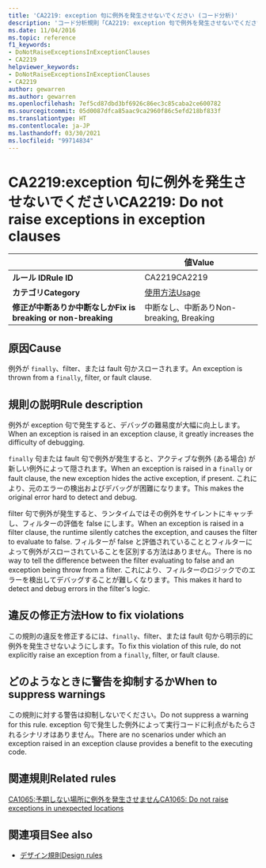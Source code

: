```yaml
---
title: 'CA2219: exception 句に例外を発生させないでください (コード分析)'
description: 'コード分析規則「CA2219: exception 句で例外を発生させないでください」について'
ms.date: 11/04/2016
ms.topic: reference
f1_keywords:
- DoNotRaiseExceptionsInExceptionClauses
- CA2219
helpviewer_keywords:
- DoNotRaiseExceptionsInExceptionClauses
- CA2219
author: gewarren
ms.author: gewarren
ms.openlocfilehash: 7ef5cd87dbd3bf6926c86ec3c85caba2ce600782
ms.sourcegitcommit: 05d0087dfca85aac9ca2960f86c5efd218bf833f
ms.translationtype: HT
ms.contentlocale: ja-JP
ms.lasthandoff: 03/30/2021
ms.locfileid: "99714834"
---
```

# <a name="ca2219-do-not-raise-exceptions-in-exception-clauses"></a><span data-ttu-id="abcba-103">CA2219:exception 句に例外を発生させないでください</span><span class="sxs-lookup"><span data-stu-id="abcba-103">CA2219: Do not raise exceptions in exception clauses</span></span>

| | <span data-ttu-id="abcba-104">値</span><span class="sxs-lookup"><span data-stu-id="abcba-104">Value</span></span> |
|-|-|
| <span data-ttu-id="abcba-105">**ルール ID**</span><span class="sxs-lookup"><span data-stu-id="abcba-105">**Rule ID**</span></span> |<span data-ttu-id="abcba-106">CA2219</span><span class="sxs-lookup"><span data-stu-id="abcba-106">CA2219</span></span>|
| <span data-ttu-id="abcba-107">**カテゴリ**</span><span class="sxs-lookup"><span data-stu-id="abcba-107">**Category**</span></span> |[<span data-ttu-id="abcba-108">使用方法</span><span class="sxs-lookup"><span data-stu-id="abcba-108">Usage</span></span>](usage-warnings.md)|
| <span data-ttu-id="abcba-109">**修正が中断ありか中断なしか**</span><span class="sxs-lookup"><span data-stu-id="abcba-109">**Fix is breaking or non-breaking**</span></span> |<span data-ttu-id="abcba-110">中断なし、中断あり</span><span class="sxs-lookup"><span data-stu-id="abcba-110">Non-breaking, Breaking</span></span>|

## <a name="cause"></a><span data-ttu-id="abcba-111">原因</span><span class="sxs-lookup"><span data-stu-id="abcba-111">Cause</span></span>

<span data-ttu-id="abcba-112">例外が `finally`、filter、または fault 句かスローされます。</span><span class="sxs-lookup"><span data-stu-id="abcba-112">An exception is thrown from a `finally`, filter, or fault clause.</span></span>

## <a name="rule-description"></a><span data-ttu-id="abcba-113">規則の説明</span><span class="sxs-lookup"><span data-stu-id="abcba-113">Rule description</span></span>

<span data-ttu-id="abcba-114">例外が exception 句で発生すると、デバッグの難易度が大幅に向上します。</span><span class="sxs-lookup"><span data-stu-id="abcba-114">When an exception is raised in an exception clause, it greatly increases the difficulty of debugging.</span></span>

<span data-ttu-id="abcba-115">`finally` 句または fault 句で例外が発生すると、アクティブな例外 (ある場合) が新しい例外によって隠されます。</span><span class="sxs-lookup"><span data-stu-id="abcba-115">When an exception is raised in a `finally` or fault clause, the new exception hides the active exception, if present.</span></span> <span data-ttu-id="abcba-116">これにより、元のエラーの検出およびデバッグが困難になります。</span><span class="sxs-lookup"><span data-stu-id="abcba-116">This makes the original error hard to detect and debug.</span></span>

<span data-ttu-id="abcba-117">filter 句で例外が発生すると、ランタイムではその例外をサイレントにキャッチし、フィルターの評価を false にします。</span><span class="sxs-lookup"><span data-stu-id="abcba-117">When an exception is raised in a filter clause, the runtime silently catches the exception, and causes the filter to evaluate to false.</span></span> <span data-ttu-id="abcba-118">フィルターが false と評価されていることとフィルターによって例外がスローされていることを区別する方法はありません。</span><span class="sxs-lookup"><span data-stu-id="abcba-118">There is no way to tell the difference between the filter evaluating to false and an exception being throw from a filter.</span></span> <span data-ttu-id="abcba-119">これにより、フィルターのロジックでのエラーを検出してデバッグすることが難しくなります。</span><span class="sxs-lookup"><span data-stu-id="abcba-119">This makes it hard to detect and debug errors in the filter's logic.</span></span>

## <a name="how-to-fix-violations"></a><span data-ttu-id="abcba-120">違反の修正方法</span><span class="sxs-lookup"><span data-stu-id="abcba-120">How to fix violations</span></span>

<span data-ttu-id="abcba-121">この規則の違反を修正するには、`finally`、filter、または fault 句から明示的に例外を発生させないようにします。</span><span class="sxs-lookup"><span data-stu-id="abcba-121">To fix this violation of this rule, do not explicitly raise an exception from a `finally`, filter, or fault clause.</span></span>

## <a name="when-to-suppress-warnings"></a><span data-ttu-id="abcba-122">どのようなときに警告を抑制するか</span><span class="sxs-lookup"><span data-stu-id="abcba-122">When to suppress warnings</span></span>

<span data-ttu-id="abcba-123">この規則に対する警告は抑制しないでください。</span><span class="sxs-lookup"><span data-stu-id="abcba-123">Do not suppress a warning for this rule.</span></span> <span data-ttu-id="abcba-124">exception 句で発生した例外によって実行コードに利点がもたらされるシナリオはありません。</span><span class="sxs-lookup"><span data-stu-id="abcba-124">There are no scenarios under which an exception raised in an exception clause provides a benefit to the executing code.</span></span>

## <a name="related-rules"></a><span data-ttu-id="abcba-125">関連規則</span><span class="sxs-lookup"><span data-stu-id="abcba-125">Related rules</span></span>

[<span data-ttu-id="abcba-126">CA1065:予期しない場所に例外を発生させません</span><span class="sxs-lookup"><span data-stu-id="abcba-126">CA1065: Do not raise exceptions in unexpected locations</span></span>](ca1065.md)

## <a name="see-also"></a><span data-ttu-id="abcba-127">関連項目</span><span class="sxs-lookup"><span data-stu-id="abcba-127">See also</span></span>

- [<span data-ttu-id="abcba-128">デザイン規則</span><span class="sxs-lookup"><span data-stu-id="abcba-128">Design rules</span></span>](design-warnings.md)
